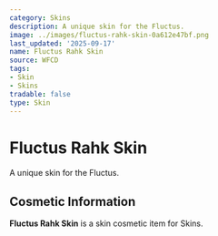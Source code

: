 ```yaml
---
category: Skins
description: A unique skin for the Fluctus.
image: ../images/fluctus-rahk-skin-0a612e47bf.png
last_updated: '2025-09-17'
name: Fluctus Rahk Skin
source: WFCD
tags:
- Skin
- Skins
tradable: false
type: Skin
---
```


# Fluctus Rahk Skin

A unique skin for the Fluctus.

## Cosmetic Information

**Fluctus Rahk Skin** is a skin cosmetic item for Skins.

